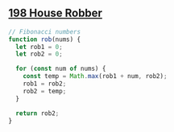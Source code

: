 ## [198 House Robber](https://leetcode.com/problems/house-robber/description/)

<!-- notecardId: 1752139596058 -->

```js
// Fibonacci numbers
function rob(nums) {
  let rob1 = 0;
  let rob2 = 0;

  for (const num of nums) {
    const temp = Math.max(rob1 + num, rob2);
    rob1 = rob2;
    rob2 = temp;
  }

  return rob2;
}
```
